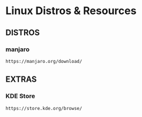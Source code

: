 # Linux Distros & Resources

## DISTROS

### manjaro

```
https://manjaro.org/download/
```

## EXTRAS

### KDE Store

```
https://store.kde.org/browse/
```

